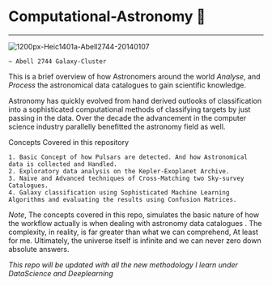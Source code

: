 # Computational-Astronomy 🌌
***

![1200px-Heic1401a-Abell2744-20140107](https://user-images.githubusercontent.com/45916202/90437120-73a1a380-e0ef-11ea-8a08-fa41bf18488e.jpg)


    ~ Abell 2744 Galaxy-Cluster


This is a brief overview of how Astronomers around the world _Analyse_, and _Process_ the astronomical data catalogues to gain scientific knowledge. 

Astronomy has quickly evolved from hand derived outlooks of classification into a sophisticated computational methods of classifying targets by just passing in the data. Over the decade the advancement in the computer science industry parallelly benefitted the astronomy field as well.

Concepts Covered in this repository
```
1. Basic Concept of how Pulsars are detected. And how Astronomical data is collected and Handled.
2. Exploratory data analysis on the Kepler-Exoplanet Archive.
3. Naive and Advanced techniques of Cross-Matching two Sky-survey Catalogues.
4. Galaxy classification using Sophisticated Machine Learning Algorithms and evaluating the results using Confusion Matrices.
```


_Note_, The concepts covered in this repo,  simulates the basic nature of how the workflow actually is when dealing with astronomy data catalogues . The complexity, in reality, is far greater than what we can comprehend, At least for me. Ultimately, the universe itself is infinite and we can never zero down absolute answers.



_This repo will be updated with all the new methodology I learn under DataScience and Deeplearning_
